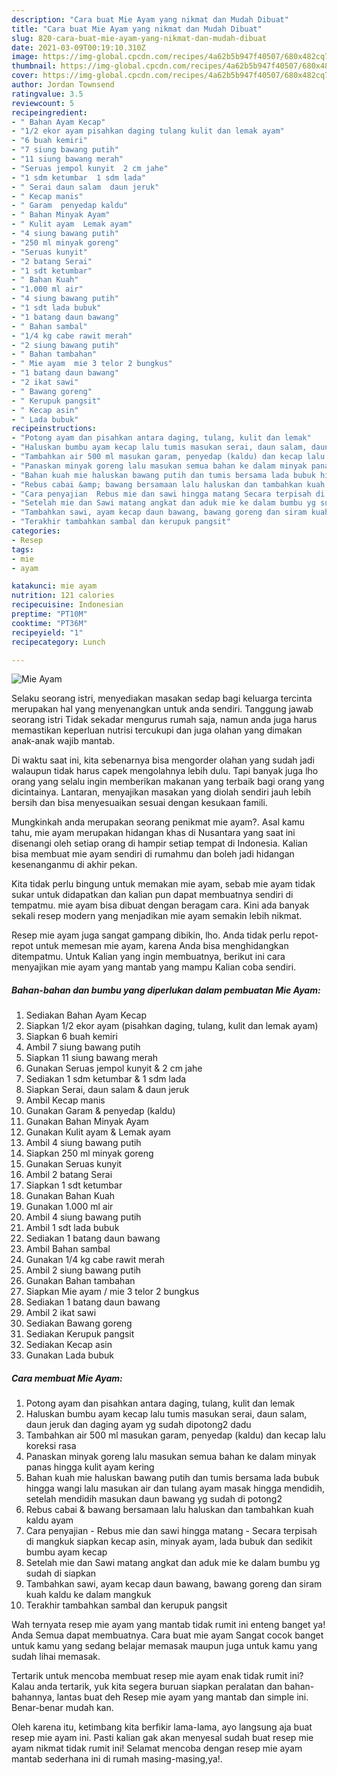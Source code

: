 ```yaml
---
description: "Cara buat Mie Ayam yang nikmat dan Mudah Dibuat"
title: "Cara buat Mie Ayam yang nikmat dan Mudah Dibuat"
slug: 820-cara-buat-mie-ayam-yang-nikmat-dan-mudah-dibuat
date: 2021-03-09T00:19:10.310Z
image: https://img-global.cpcdn.com/recipes/4a62b5b947f40507/680x482cq70/mie-ayam-foto-resep-utama.jpg
thumbnail: https://img-global.cpcdn.com/recipes/4a62b5b947f40507/680x482cq70/mie-ayam-foto-resep-utama.jpg
cover: https://img-global.cpcdn.com/recipes/4a62b5b947f40507/680x482cq70/mie-ayam-foto-resep-utama.jpg
author: Jordan Townsend
ratingvalue: 3.5
reviewcount: 5
recipeingredient:
- " Bahan Ayam Kecap"
- "1/2 ekor ayam pisahkan daging tulang kulit dan lemak ayam"
- "6 buah kemiri"
- "7 siung bawang putih"
- "11 siung bawang merah"
- "Seruas jempol kunyit  2 cm jahe"
- "1 sdm ketumbar  1 sdm lada"
- " Serai daun salam  daun jeruk"
- " Kecap manis"
- " Garam  penyedap kaldu"
- " Bahan Minyak Ayam"
- " Kulit ayam  Lemak ayam"
- "4 siung bawang putih"
- "250 ml minyak goreng"
- "Seruas kunyit"
- "2 batang Serai"
- "1 sdt ketumbar"
- " Bahan Kuah"
- "1.000 ml air"
- "4 siung bawang putih"
- "1 sdt lada bubuk"
- "1 batang daun bawang"
- " Bahan sambal"
- "1/4 kg cabe rawit merah"
- "2 siung bawang putih"
- " Bahan tambahan"
- " Mie ayam  mie 3 telor 2 bungkus"
- "1 batang daun bawang"
- "2 ikat sawi"
- " Bawang goreng"
- " Kerupuk pangsit"
- " Kecap asin"
- " Lada bubuk"
recipeinstructions:
- "Potong ayam dan pisahkan antara daging, tulang, kulit dan lemak"
- "Haluskan bumbu ayam kecap lalu tumis masukan serai, daun salam, daun jeruk dan daging ayam yg sudah dipotong2 dadu"
- "Tambahkan air 500 ml masukan garam, penyedap (kaldu) dan kecap lalu koreksi rasa"
- "Panaskan minyak goreng lalu masukan semua bahan ke dalam minyak panas hingga kulit ayam kering"
- "Bahan kuah mie haluskan bawang putih dan tumis bersama lada bubuk hingga wangi lalu masukan air dan tulang ayam masak hingga mendidih, setelah mendidih masukan daun bawang yg sudah di potong2"
- "Rebus cabai &amp; bawang bersamaan lalu haluskan dan tambahkan kuah kaldu ayam"
- "Cara penyajian  Rebus mie dan sawi hingga matang Secara terpisah di mangkuk siapkan kecap asin, minyak ayam, lada bubuk dan sedikit bumbu ayam kecap"
- "Setelah mie dan Sawi matang angkat dan aduk mie ke dalam bumbu yg sudah di siapkan"
- "Tambahkan sawi, ayam kecap daun bawang, bawang goreng dan siram kuah kaldu ke dalam mangkuk"
- "Terakhir tambahkan sambal dan kerupuk pangsit"
categories:
- Resep
tags:
- mie
- ayam

katakunci: mie ayam 
nutrition: 121 calories
recipecuisine: Indonesian
preptime: "PT10M"
cooktime: "PT36M"
recipeyield: "1"
recipecategory: Lunch

---
```



![Mie Ayam](https://img-global.cpcdn.com/recipes/4a62b5b947f40507/680x482cq70/mie-ayam-foto-resep-utama.jpg)

Selaku seorang istri, menyediakan masakan sedap bagi keluarga tercinta merupakan hal yang menyenangkan untuk anda sendiri. Tanggung jawab seorang istri Tidak sekadar mengurus rumah saja, namun anda juga harus memastikan keperluan nutrisi tercukupi dan juga olahan yang dimakan anak-anak wajib mantab.

Di waktu  saat ini, kita sebenarnya bisa mengorder olahan yang sudah jadi walaupun tidak harus capek mengolahnya lebih dulu. Tapi banyak juga lho orang yang selalu ingin memberikan makanan yang terbaik bagi orang yang dicintainya. Lantaran, menyajikan masakan yang diolah sendiri jauh lebih bersih dan bisa menyesuaikan sesuai dengan kesukaan famili. 



Mungkinkah anda merupakan seorang penikmat mie ayam?. Asal kamu tahu, mie ayam merupakan hidangan khas di Nusantara yang saat ini disenangi oleh setiap orang di hampir setiap tempat di Indonesia. Kalian bisa membuat mie ayam sendiri di rumahmu dan boleh jadi hidangan kesenanganmu di akhir pekan.

Kita tidak perlu bingung untuk memakan mie ayam, sebab mie ayam tidak sukar untuk didapatkan dan kalian pun dapat membuatnya sendiri di tempatmu. mie ayam bisa dibuat dengan beragam cara. Kini ada banyak sekali resep modern yang menjadikan mie ayam semakin lebih nikmat.

Resep mie ayam juga sangat gampang dibikin, lho. Anda tidak perlu repot-repot untuk memesan mie ayam, karena Anda bisa menghidangkan ditempatmu. Untuk Kalian yang ingin membuatnya, berikut ini cara menyajikan mie ayam yang mantab yang mampu Kalian coba sendiri.

<!--inarticleads1-->

##### Bahan-bahan dan bumbu yang diperlukan dalam pembuatan Mie Ayam:

1. Sediakan  Bahan Ayam Kecap
1. Siapkan 1/2 ekor ayam (pisahkan daging, tulang, kulit dan lemak ayam)
1. Siapkan 6 buah kemiri
1. Ambil 7 siung bawang putih
1. Siapkan 11 siung bawang merah
1. Gunakan Seruas jempol kunyit &amp; 2 cm jahe
1. Sediakan 1 sdm ketumbar &amp; 1 sdm lada
1. Siapkan  Serai, daun salam &amp; daun jeruk
1. Ambil  Kecap manis
1. Gunakan  Garam &amp; penyedap (kaldu)
1. Gunakan  Bahan Minyak Ayam
1. Gunakan  Kulit ayam &amp; Lemak ayam
1. Ambil 4 siung bawang putih
1. Siapkan 250 ml minyak goreng
1. Gunakan Seruas kunyit
1. Ambil 2 batang Serai
1. Siapkan 1 sdt ketumbar
1. Gunakan  Bahan Kuah
1. Gunakan 1.000 ml air
1. Ambil 4 siung bawang putih
1. Ambil 1 sdt lada bubuk
1. Sediakan 1 batang daun bawang
1. Ambil  Bahan sambal
1. Gunakan 1/4 kg cabe rawit merah
1. Ambil 2 siung bawang putih
1. Gunakan  Bahan tambahan
1. Siapkan  Mie ayam / mie 3 telor 2 bungkus
1. Sediakan 1 batang daun bawang
1. Ambil 2 ikat sawi
1. Sediakan  Bawang goreng
1. Sediakan  Kerupuk pangsit
1. Sediakan  Kecap asin
1. Gunakan  Lada bubuk




<!--inarticleads2-->

##### Cara membuat Mie Ayam:

1. Potong ayam dan pisahkan antara daging, tulang, kulit dan lemak
1. Haluskan bumbu ayam kecap lalu tumis masukan serai, daun salam, daun jeruk dan daging ayam yg sudah dipotong2 dadu
1. Tambahkan air 500 ml masukan garam, penyedap (kaldu) dan kecap lalu koreksi rasa
1. Panaskan minyak goreng lalu masukan semua bahan ke dalam minyak panas hingga kulit ayam kering
1. Bahan kuah mie haluskan bawang putih dan tumis bersama lada bubuk hingga wangi lalu masukan air dan tulang ayam masak hingga mendidih, setelah mendidih masukan daun bawang yg sudah di potong2
1. Rebus cabai &amp; bawang bersamaan lalu haluskan dan tambahkan kuah kaldu ayam
1. Cara penyajian  - Rebus mie dan sawi hingga matang - Secara terpisah di mangkuk siapkan kecap asin, minyak ayam, lada bubuk dan sedikit bumbu ayam kecap
1. Setelah mie dan Sawi matang angkat dan aduk mie ke dalam bumbu yg sudah di siapkan
1. Tambahkan sawi, ayam kecap daun bawang, bawang goreng dan siram kuah kaldu ke dalam mangkuk
1. Terakhir tambahkan sambal dan kerupuk pangsit




Wah ternyata resep mie ayam yang mantab tidak rumit ini enteng banget ya! Anda Semua dapat membuatnya. Cara buat mie ayam Sangat cocok banget untuk kamu yang sedang belajar memasak maupun juga untuk kamu yang sudah lihai memasak.

Tertarik untuk mencoba membuat resep mie ayam enak tidak rumit ini? Kalau anda tertarik, yuk kita segera buruan siapkan peralatan dan bahan-bahannya, lantas buat deh Resep mie ayam yang mantab dan simple ini. Benar-benar mudah kan. 

Oleh karena itu, ketimbang kita berfikir lama-lama, ayo langsung aja buat resep mie ayam ini. Pasti kalian gak akan menyesal sudah buat resep mie ayam nikmat tidak rumit ini! Selamat mencoba dengan resep mie ayam mantab sederhana ini di rumah masing-masing,ya!.

